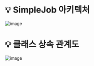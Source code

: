# 💡 SimpleJob 아키텍처

![image](https://github.com/user-attachments/assets/c3fd01e2-6b60-46f4-916c-436b5ba79620)

# 💡 클래스 상속 관계도

![image](https://github.com/user-attachments/assets/1342ef6f-bc21-4bb1-abb7-ebbecd5fc6ac)
